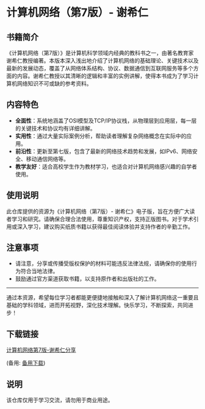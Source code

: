 # 计算机网络（第7版）- 谢希仁

## 书籍简介

《计算机网络（第7版）》是计算机科学领域内经典的教科书之一，由著名教育家谢希仁教授编著。本版本深入浅出地介绍了计算机网络的基础理论、关键技术以及最新的发展动态，覆盖了从网络体系结构、协议、数据通信到互联网服务等多个方面的内容。谢希仁教授以其清晰的逻辑和丰富的实例讲解，使得本书成为了学习计算机网络知识不可或缺的参考资料。

## 内容特色

- **全面性**：系统地涵盖了OSI模型及TCP/IP协议栈，从物理层到应用层，每一层的关键技术和协议均有详细讲解。
- **实用性**：通过大量实际案例分析，帮助读者理解复杂网络概念在实际中的应用。
- **前沿性**：更新至第七版，包含了最新的网络技术趋势和发展，如IPv6、网络安全、移动通信网络等。
- **教学友好**：适合高校学生作为教材学习，也适合对计算机网络感兴趣的自学者使用。

## 使用说明

此仓库提供的资源为《计算机网络（第7版）- 谢希仁》电子版，旨在方便广大读者学习和研究。请确保合理合法使用，尊重知识产权，支持正版图书。对于学术引用或深入学习，建议购买纸质书籍以获得最佳阅读体验并支持作者的辛勤工作。

## 注意事项

- 请注意，分享或传播受版权保护的材料可能违反法律法规，请确保你的使用行为符合当地法律。
- 鼓励通过官方渠道获取书籍，以支持原作者和出版社的工作。

---

通过本资源，希望每位学习者都能更便捷地接触和深入了解计算机网络这一重要且基础的学科领域，进而开拓视野，深化技术理解。快乐学习，不断探索，共同进步！

## 下载链接
[计算机网络第7版-谢希仁分享](https://pan.quark.cn/s/899b738668cf) 

(备用: [备用下载](https://pan.baidu.com/s/1R3mdPj2pLnE5gM4sqyZFFQ?pwd=1234))

## 说明

该仓库仅用于学习交流，请勿用于商业用途。
